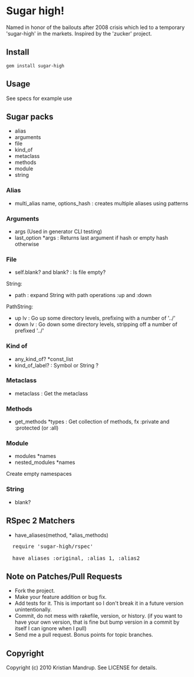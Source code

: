 # Sugar high!

Named in honor of the bailouts after 2008 crisis which led to a temporary 'sugar-high' in the markets. Inspired by the 'zucker' project.

## Install

<code>gem install sugar-high</code>

## Usage

See specs for example use

## Sugar packs

* alias
* arguments
* file
* kind_of
* metaclass
* methods
* module
* string
           
### Alias

* multi_alias name, options_hash : creates multiple aliases using patterns

### Arguments

* args (Used in generator CLI testing)
* last_option *args : Returns last argument if hash or empty hash otherwise

### File

* self.blank? and blank? : Is file empty? 

String:
* path : expand String with path operations :up and :down

PathString:
* up lv   : Go up some directory levels, prefixing with a number of '../'
* down lv : Go down some directory levels, stripping off a number of prefixed '../'

### Kind of

* any_kind_of? *const_list
* kind_of_label? : Symbol or String ?

### Metaclass

* metaclass : Get the metaclass

### Methods

* get_methods *types : Get collection of methods, fx :private and :protected (or :all)

### Module

* modules *names
* nested_modules *names

Create empty namespaces

### String

* blank?

## RSpec 2 Matchers

* have_aliases(method, *alias_methods)  

<pre>
  require 'sugar-high/rspec'
  
  have_aliases :original, :alias_1, :alias2
</pre>

## Note on Patches/Pull Requests
 
* Fork the project.
* Make your feature addition or bug fix.
* Add tests for it. This is important so I don't break it in a
  future version unintentionally.
* Commit, do not mess with rakefile, version, or history.
  (if you want to have your own version, that is fine but bump version in a commit by itself I can ignore when I pull)
* Send me a pull request. Bonus points for topic branches.

## Copyright

Copyright (c) 2010 Kristian Mandrup. See LICENSE for details.
